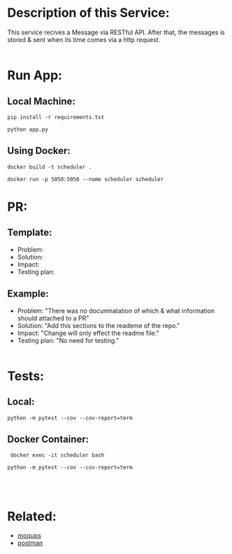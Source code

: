 # Description of this Service:
This service recives a Message via RESTful API.
After that, the messages is stored & sent when its time comes via a http request.</br></br>

# Run App:
## Local Machine:
```
pip install -r requirements.txt
```
```
python app.py
```
## Using Docker:
```
docker build -t scheduler .
```
```
docker run -p 5050:5050 --name scheduler scheduler
```

# PR:
## Template:
- Problem:
- Solution:
- Impact:
- Testing plan:
## Example:
- Problem: "There was no documnatation of which & what information should attached to a PR"
- Solution: "Add this sections to the reademe of the repo."
- Impact: "Change will only effect the readme file."
- Testing plan: "No need for testing."
</br></br>
# Tests:
## Local:
```
python -m pytest --cov --cov-report=term
```
## Docker Container:
```
 docker exec -it scheduler bash
```
```
python -m pytest --cov --cov-report=term
```


</br></br>
# Related:

- [moqups](https://app.moqups.com/l5FtMh4Pi7L2R7STWPynF3ShjU3UN90E/edit/page/a276610b3)
- [postman](https://bold-meteor-59606.postman.co/workspace/Sadna~f1a120ea-5d60-48f1-b482-005e0e219496/collection/17475197-f81b61c9-11ae-42b6-82bc-c9f18bb34ad7)

